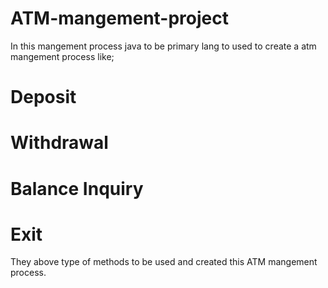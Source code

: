 # ATM-mangement-project

In this mangement process java to be primary lang to used to create a atm mangement process like;

# Deposit
# Withdrawal
# Balance Inquiry
# Exit
 They above type of methods to be used and created this ATM mangement process.
